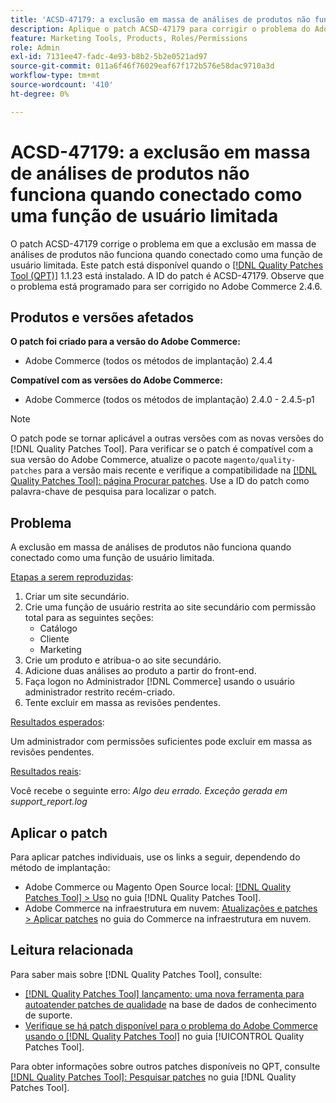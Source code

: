 ```yaml
---
title: 'ACSD-47179: a exclusão em massa de análises de produtos não funciona quando conectado como função de usuário limitada'
description: Aplique o patch ACSD-47179 para corrigir o problema do Adobe Commerce em que a exclusão em massa de análises de produtos não funciona quando conectado como uma função de usuário limitada.
feature: Marketing Tools, Products, Roles/Permissions
role: Admin
exl-id: 7131ee47-fadc-4e93-b8b2-5b2e0521ad97
source-git-commit: 011a6f46f76029eaf67f172b576e58dac9710a3d
workflow-type: tm+mt
source-wordcount: '410'
ht-degree: 0%

---
```


# ACSD-47179: a exclusão em massa de análises de produtos não funciona quando conectado como uma função de usuário limitada

O patch ACSD-47179 corrige o problema em que a exclusão em massa de análises de produtos não funciona quando conectado como uma função de usuário limitada. Este patch está disponível quando o [[!DNL Quality Patches Tool (QPT)]](https://experienceleague.adobe.com/en/docs/commerce-operations/tools/quality-patches-tool/quality-patches-tool-to-self-serve-quality-patches) 1.1.23 está instalado. A ID do patch é ACSD-47179. Observe que o problema está programado para ser corrigido no Adobe Commerce 2.4.6.

## Produtos e versões afetados

**O patch foi criado para a versão do Adobe Commerce:**

* Adobe Commerce (todos os métodos de implantação) 2.4.4

**Compatível com as versões do Adobe Commerce:**

* Adobe Commerce (todos os métodos de implantação) 2.4.0 - 2.4.5-p1

>[!NOTE]
>
>O patch pode se tornar aplicável a outras versões com as novas versões do [!DNL Quality Patches Tool]. Para verificar se o patch é compatível com a sua versão do Adobe Commerce, atualize o pacote `magento/quality-patches` para a versão mais recente e verifique a compatibilidade na [[!DNL Quality Patches Tool]: página Procurar patches](https://experienceleague.adobe.com/tools/commerce-quality-patches/index.html). Use a ID do patch como palavra-chave de pesquisa para localizar o patch.

## Problema

A exclusão em massa de análises de produtos não funciona quando conectado como uma função de usuário limitada.

<u>Etapas a serem reproduzidas</u>:

1. Criar um site secundário.
1. Crie uma função de usuário restrita ao site secundário com permissão total para as seguintes seções:
   * Catálogo
   * Cliente
   * Marketing
1. Crie um produto e atribua-o ao site secundário.
1. Adicione duas análises ao produto a partir do front-end.
1. Faça logon no Administrador [!DNL Commerce] usando o usuário administrador restrito recém-criado.
1. Tente excluir em massa as revisões pendentes.

<u>Resultados esperados</u>:

Um administrador com permissões suficientes pode excluir em massa as revisões pendentes.

<u>Resultados reais</u>:

Você recebe o seguinte erro: _Algo deu errado. Exceção gerada em support_report.log_

## Aplicar o patch

Para aplicar patches individuais, use os links a seguir, dependendo do método de implantação:

* Adobe Commerce ou Magento Open Source local: [[!DNL Quality Patches Tool] > Uso](/help/tools/quality-patches-tool/usage.md) no guia [!DNL Quality Patches Tool].
* Adobe Commerce na infraestrutura em nuvem: [Atualizações e patches > Aplicar patches](https://experienceleague.adobe.com/docs/commerce-cloud-service/user-guide/develop/upgrade/apply-patches.html) no guia do Commerce na infraestrutura em nuvem.

## Leitura relacionada

Para saber mais sobre [!DNL Quality Patches Tool], consulte:

* [[!DNL Quality Patches Tool] lançamento: uma nova ferramenta para autoatender patches de qualidade](https://experienceleague.adobe.com/en/docs/commerce-operations/tools/quality-patches-tool/quality-patches-tool-to-self-serve-quality-patches) na base de dados de conhecimento de suporte.
* [Verifique se há patch disponível para o problema do Adobe Commerce usando o  [!DNL Quality Patches Tool]](/help/tools/quality-patches-tool/patches-available-in-qpt/check-patch-for-magento-issue-with-magento-quality-patches.md) no guia [!UICONTROL Quality Patches Tool].


Para obter informações sobre outros patches disponíveis no QPT, consulte [[!DNL Quality Patches Tool]: Pesquisar patches](https://experienceleague.adobe.com/tools/commerce-quality-patches/index.html) no guia [!DNL Quality Patches Tool].

